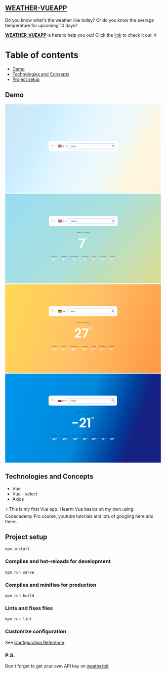 ## [WEATHER-VUEAPP](https://weather-vueapp.netlify.app/)

Do you know what's the weather like today? Or do you know the average temperature for upcoming 10 days?

**[WEATHER_VUEAPP](https://weather-vueapp.netlify.app/)** is here to help you out! Click the [link](https://weather-vueapp.netlify.app/) to check it out :sunny:

# Table of contents
- [Demo](#demo)
- [Technologies and Consepts](#techs)
- [Project setup](#setup)

<div id='demo'/>

## Demo

![homepage](https://github.com/AlenaAlyona/weather_app/blob/main/src/assets/example_01.png)
![weather_ex01](https://github.com/AlenaAlyona/weather_app/blob/main/src/assets/example_02.png)
![weather_ex02](https://github.com/AlenaAlyona/weather_app/blob/main/src/assets/example_03.png)
![weather_ex03](https://github.com/AlenaAlyona/weather_app/blob/main/src/assets/example_04.png)

<div id='techs'/>

## Technologies and Concepts

* Vue
* Vue - select
* Axios

:zap: This is my first Vue app. I learnt Vue basics on my own using Codecademy Pro course, youtube tutorials and lots of googling here and there. 


<div id='setup'/>

## Project setup

```
npm install
```

### Compiles and hot-reloads for development

```
npm run serve
```

### Compiles and minifies for production

```
npm run build
```

### Lints and fixes files

```
npm run lint
```

### Customize configuration

See [Configuration Reference](https://cli.vuejs.org/config/).

### P.S.
Don't forget to get your own API key on [weatherbit](https://www.weatherbit.io/api)
